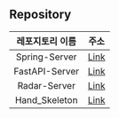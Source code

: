 
## Repository

| 레포지토리 이름 | 주소 |
| :---: | :---: |
| Spring-Server | [Link](https://github.com/TUK-CE-capstone-2023-IMS/Spring-Server) |
| FastAPI-Server | [Link](https://github.com/TUK-CE-capstone-2023-IMS/Spring-Server) |
| Radar-Server | [Link](https://github.com/TUK-CE-capstone-2023-IMS/RadarServer) |
| Hand_Skeleton | [Link](https://github.com/TUK-CE-capstone-2023-IMS/Hand_Skeleton) |
